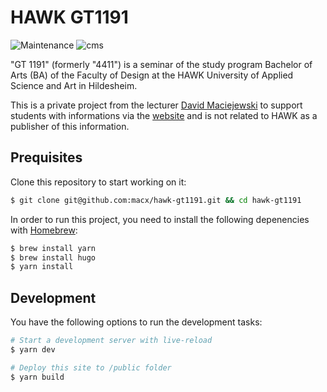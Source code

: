 # HAWK GT1191

![Maintenance](https://img.shields.io/maintenance/yes/2021)
![cms](https://img.shields.io/badge/cms-hugo-orange)

"GT 1191" (formerly "4411") is a seminar of the study program Bachelor of Arts (BA) of the Faculty of Design at the HAWK University of Applied Science and Art in Hildesheim.

This is a private project from the lecturer [David Maciejewski](https://macx.io) to support students with informations via the [website](https://hawk-gt1191.de) and is not related to HAWK as a publisher of this information.

## Prequisites

Clone this repository to start working on it:

```sh
$ git clone git@github.com:macx/hawk-gt1191.git && cd hawk-gt1191
```

In order to run this project, you need to install the following depenencies with [Homebrew](https://brew.sh/index_de):

```sh
$ brew install yarn
$ brew install hugo
$ yarn install
```

## Development

You have the following options to run the development tasks:

```sh
# Start a development server with live-reload
$ yarn dev

# Deploy this site to /public folder
$ yarn build
```
